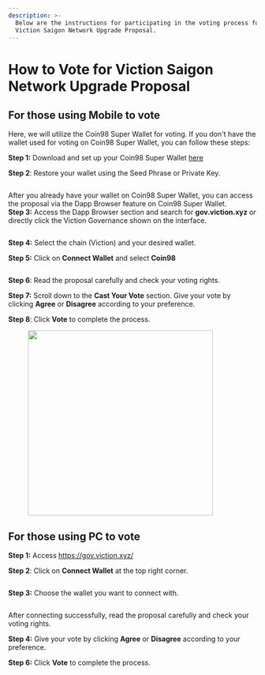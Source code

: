 ```yaml
---
description: >-
  Below are the instructions for participating in the voting process for the
  Viction Saigon Network Upgrade Proposal.
---
```


# How to Vote for Viction Saigon Network Upgrade Proposal

## For those using Mobile to vote

Here, we will utilize the Coin98 Super Wallet for voting. If you don't have the wallet used for voting on Coin98 Super Wallet, you can follow these steps:

**Step 1:** Download and set up your Coin98 Super Wallet [here](https://docs.coin98.com/products/coin98-super-wallet/mobile/beginners-guide/how-to-download-install)

**Step 2**: Restore your wallet using the Seed Phrase or Private Key.

<figure><img src="https://lh7-us.googleusercontent.com/PrVUGmhVTwtcAVZrB25sJ7CLCsH443Nx7pNaJYgvqw3DVV_WAYPaoyvXUGxZOlREhpRPsPPsY_WpuOqdLyrGzhuKGW-Kq-xJ8_GQjMrjLhmivzi_QdEVZ9duFnX17zaeoVaCBYCJEawy0QCqVASAUZ4" alt=""><figcaption></figcaption></figure>

After you already have your wallet on Coin98 Super Wallet, you can access the proposal via the Dapp Browser feature on Coin98 Super Wallet.\
**Step 3:** Access the Dapp Browser section and search for **gov.viction.xyz** or directly click the Viction Governance shown on the interface.

<figure><img src="https://lh7-us.googleusercontent.com/VRWb2nFTEkFc4Z9bBbNw2GVWQKZ4O-bFhybEYshNKcBNhIrBESP3MVToDWpMTBsJdy-cd5hkuHB4GDbTq0_vbabw-VPM1sQhL4r1ehCGbjcgspAoplBPlXsVRL3ojKvn23lEPoCcP82-250SUAcDXoE" alt=""><figcaption></figcaption></figure>

**Step 4:** Select the chain (Viction) and your desired wallet.

**Step 5:** Click on **Connect Wallet** and select **Coin98**

<figure><img src="https://lh7-us.googleusercontent.com/Naoydtzinu0xhuLi9OnSmyH-0ZFizNeb6C1WDiGn85pBHc9D37189TJ4xxHNNhMAXSX7UI1VrrT1en05zxN1PNdplq3R-DtQtfqPpN5RMiDttPtcV8JuwIT0pzedVSp0xWdPbyLBES6zXkQkYq-zSVs" alt=""><figcaption></figcaption></figure>

**Step 6**: Read the proposal carefully and check your voting rights.

**Step 7:** Scroll down to the **Cast Your Vote** section. Give your vote by clicking **Agree** or **Disagree** according to your preference.

**Step 8**: Click **Vote** to complete the process.

<figure><img src="https://lh7-us.googleusercontent.com/ksQF5qL4MFAZhc4fC-wcLyedaTM0A8eJUT48ifJxWsc5TLK3jSQll9iepT0bSeLGJdX7b_aL3E-cVxUHWPXA4vkKdeGfDp5oSXkkA9u8Uf5tkze46smVwBFG9uF38adthzgjow-rPMQpBgAl0mintA8" alt="" width="375"><figcaption></figcaption></figure>

## For those using PC to vote

**Step 1:** Access https://gov.viction.xyz/

**Step 2**: Click on **Connect Wallet** at the top right corner.

<figure><img src="https://lh7-us.googleusercontent.com/i1sw_afhbZc9PUPEzBhdzIzmIIqZbQIbS_rAgCakKlMm97fuFMUJyfn440TVE4LD_jjKNY7Ti-Xz1zPPHqh_NvRbQdWY3NyyRQOjgxzX236Fo0k9Q1obzRpUipKybwCv7cGtLGiNQagFVz-11DdRqI8" alt=""><figcaption></figcaption></figure>

**Step 3:** Choose the wallet you want to connect with.

<figure><img src="https://lh7-us.googleusercontent.com/R9f9DE7MYK92YiVjlowRUjDfUJviez1lChyBLPLFTf95_I4tAmT_HrNZeEUnI0uzsFm62kFcH8bLAzKaL-KQxMB24_HL8IUmhIatcyEWh8ZLe1bVbQW7nnniJz6kVQZX1SEmI0CP4D0hdkP0xpf7Z3w" alt=""><figcaption></figcaption></figure>

After connecting successfully, read the proposal carefully and check your voting rights.

**Step 4:** Give your vote by clicking **Agree** or **Disagree** according to your preference.

**Step 6:** Click **Vote** to complete the process.

<figure><img src="https://lh7-us.googleusercontent.com/AzfwOra-uJ7sn7UtD_C31zU0frv2EVA1xmGtNkxKP2fteXWBnLVEj7nBi3R-bMbWJhUdgzGs3BoPhr6Rc_e8yS-sQhyl7TrKRxMOja9Ki0ENjJ53IeFitb9NCKoXQaPi9DyJ0ayWj8D7F_1zJMEF87U" alt=""><figcaption></figcaption></figure>
